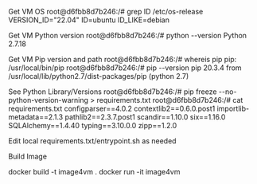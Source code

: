 Get VM OS 
root@d6fbb8d7b246:/# grep ID /etc/os-release
VERSION_ID="22.04"
ID=ubuntu
ID_LIKE=debian

Get VM Python version
root@d6fbb8d7b246:/# python --version
Python 2.7.18

Get VM Pip version and path
root@d6fbb8d7b246:/# whereis pip
pip: /usr/local/bin/pip
root@d6fbb8d7b246:/# pip --version
pip 20.3.4 from /usr/local/lib/python2.7/dist-packages/pip (python 2.7)

See Python Library/Versions
root@d6fbb8d7b246:/# pip freeze --no-python-version-warning > requirements.txt
root@d6fbb8d7b246:/# cat requirements.txt
configparser==4.0.2
contextlib2==0.6.0.post1
importlib-metadata==2.1.3
pathlib2==2.3.7.post1
scandir==1.10.0
six==1.16.0
SQLAlchemy==1.4.40
typing==3.10.0.0
zipp==1.2.0

Edit local requirements.txt/entrypoint.sh as needed

Build Image

docker build -t image4vm .
docker run -it image4vm
